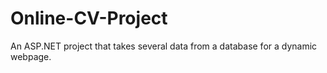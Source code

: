 # Online-CV-Project
An ASP.NET project that takes several data from a database for a dynamic webpage.
